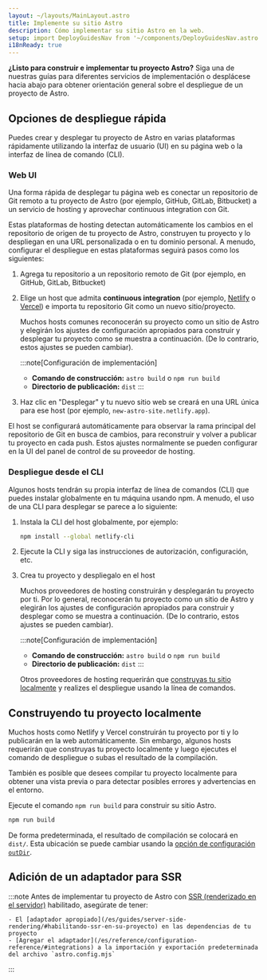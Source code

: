 ```yaml
---
layout: ~/layouts/MainLayout.astro
title: Implemente su sitio Astro
description: Cómo implementar su sitio Astro en la web.
setup: import DeployGuidesNav from '~/components/DeployGuidesNav.astro';
i18nReady: true
---
```

**¿Listo para construir e implementar tu proyecto Astro?** Siga una de nuestras guías para diferentes servicios de implementación o desplácese hacia abajo para obtener orientación general sobre el despliegue de un proyecto de Astro.

<DeployGuidesNav />

## Opciones de despliegue rápida

Puedes crear y desplegar tu proyecto de Astro en varias plataformas rápidamente utilizando la interfaz de usuario (UI) en su página web o la interfaz de línea de comando (CLI).

### Web UI 

Una forma rápida de desplegar tu página web es conectar un repositorio de Git remoto a tu proyecto de Astro (por ejemplo, GitHub, GitLab, Bitbucket) a un servicio de hosting y aprovechar continuous integration con Git.

Estas plataformas de hosting detectan automáticamente los cambios en el repositorio de origen de tu proyecto de Astro, construyen tu proyecto y lo despliegan en una URL personalizada o en tu dominio personal. A menudo, configurar el despliegue en estas plataformas seguirá pasos como los siguientes:

1. Agrega tu repositorio a un repositorio remoto de Git (por ejemplo, en GitHub, GitLab, Bitbucket)

1. Elige un host que admita **continuous integration** (por ejemplo, [Netlify](/es/guides/deploy/netlify/) o [Vercel](/es/guides/deploy/vercel/)) e importa tu repositorio Git como un nuevo sitio/proyecto.

    Muchos hosts comunes reconocerán su proyecto como un sitio de Astro y elegirán los ajustes de configuración apropiados para construir y desplegar tu proyecto como se muestra a continuación. (De lo contrario, estos ajustes se pueden cambiar).

    :::note[Configuración de implementación]
    - **Comando de construcción:** `astro build` o `npm run build`
    - **Directorio de publicación:** `dist`
    :::

1. Haz clic en "Desplegar" y tu nuevo sitio web se creará en una URL única para ese host (por ejemplo, `new-astro-site.netlify.app`).


El host se configurará automáticamente para observar la rama principal del repositorio de Git en busca de cambios, para reconstruir y volver a publicar tu proyecto en cada push. Estos ajustes normalmente se pueden configurar en la UI del panel de control de su proveedor de hosting.

### Despliegue desde el CLI

Algunos hosts tendrán su propia interfaz de línea de comandos (CLI) que puedes instalar globalmente en tu máquina usando npm. A menudo, el uso de una CLI para desplegar se parece a lo siguiente:

1. Instala la CLI del host globalmente, por ejemplo:

    ```bash
    npm install --global netlify-cli
    ```

1. Ejecute la CLI y siga las instrucciones de autorización, configuración, etc.

1. Crea tu proyecto y despliegalo en el host

    Muchos proveedores de hosting construirán y desplegarán tu proyecto por ti. Por lo general, reconocerán tu proyecto como un sitio de Astro y elegirán los ajustes de configuración apropiados para construir y desplegar como se muestra a continuación. (De lo contrario, estos ajustes se pueden cambiar).

    :::note[Configuración de implementación]
    - **Comando de construcción:** `astro build` o `npm run build`
    - **Directorio de publicación:** `dist`
    :::


    Otros proveedores de hosting requerirán que [construyas tu sitio localmente](#construyendo-tu-proyecto-localmente) y realizes el despliegue usando la línea de comandos.

## Construyendo tu proyecto localmente

Muchos hosts como Netlify y Vercel construirán tu proyecto por ti y lo publicarán en la web automáticamente. Sin embargo, algunos hosts requerirán que construyas tu proyecto localmente y luego ejecutes el comando de despliegue o subas el resultado de la compilación.

También es posible que desees compilar tu proyecto localmente para obtener una vista previa o para detectar posibles errores y advertencias en el entorno.

Ejecute el comando `npm run build` para construir su sitio Astro.

```bash
npm run build
```

De forma predeterminada, el resultado de compilación se colocará en `dist/`. Esta ubicación se puede cambiar usando la [opción de configuración `outDir`](/es/reference/configuration-reference/#outdir). 

## Adición de un adaptador para SSR

:::note
Antes de implementar tu proyecto de Astro con [SSR (renderizado en el servidor)](/es/guides/server-side-rendering/) habilitado, asegúrate de tener:

    - El [adaptador apropiado](/es/guides/server-side-rendering/#habilitando-ssr-en-su-proyecto) en las dependencias de tu proyecto
    - [Agregar el adaptador](/es/reference/configuration-reference/#integrations) a la importación y exportación predeterminada del archivo `astro.config.mjs`
:::

